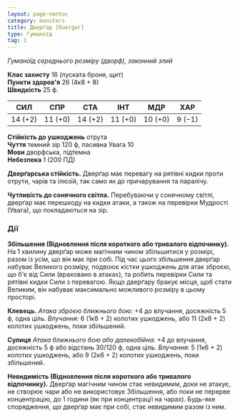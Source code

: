 ```yaml
---
layout: page-nontoc
category: monsters
title: Дверґар [Duergar]
type: Гуманоїд
tag: 1
---
```


_Гуманоїд середнього розміру (дворф), законний злий_  

**Клас захисту** 16 (луската броня, щит)    
**Пункти здоров'я** 26 (4к8 + 8)    
**Швидкість** 25 ф.  

| СИЛ     | СПР     | СТА     | ІНТ     | МДР     | ХАР    |
| ------- | ------- | ------- | ------- | ------- | ------ |
| 14 (+2) | 11 (+0) | 14 (+2) | 11 (+0) | 10 (+0) | 9 (−1) |

**Стійкість до ушкоджень** отрута    
**Чуття** темний зір 120 ф, пасивна Увага 10    
**Мови** дворфська, підтемна    
**Небезпека** 1 (200 ПД)  

**Дверґарська стійкість.** Дверґар має перевагу на рятівні кидки проти отрути, чарів та ілюзій, так само як до причарування та паралічу.  

**Чутливість до сонячного світла.** Перебуваючи у сонячному світлі, дверґар має перешкоду на кидки атаки, а також на перевірки Мудрості (Увага), що покладаються на зір.

### Дії
**Збільшення (Відновлення після короткого або тривалого відпочинку).** На 1 хвилину дверґар може магічним чином збільшитися у розмірі, разом із усім, що він має при собі. Під час цього збільшення дверґар набуває Великого розміру, подвоює кістки ушкоджень для атак зброєю, що б'є від Сили (враховано в атаках), та робить перевірки Сили та рятівні кидки Сили з перевагою. Якщо дверґару бракує місця, щоб стати Великим, він набуває максимально можливого розміру в цьому просторі.  

**Клевець.** _Атака зброєю ближнього бою:_ +4 до влучання, досяжність 5 ф, одна ціль. _Влучання:_ 6 (1к8 + 2) колотих ушкоджень, або 11 (2к8 + 2) колотих ушкоджень, поки збільшений.  

**Сулиця** _Атака ближнього бою або далекобійна:_ +4 до влучання, досяжність 5 ф або відстань 30/120 ф, одна ціль. _Влучання:_ 5 (1к6 + 2) колотих ушкоджень, або 9 (2к6 + 2) колотих ушкоджень, поки збільшений.   

**Невидимість (Відновлення після короткого або тривалого відпочинку).** Дверґар магічним чином стає невидимим, доки не атакує, не створює чари або не використовує Збільшення, або поки не перерве концентрацію, до 1 години (як при концентрації на чарах). Будь-яке спорядження, що дверґар має при собі, стає невидимим разом із ним.
